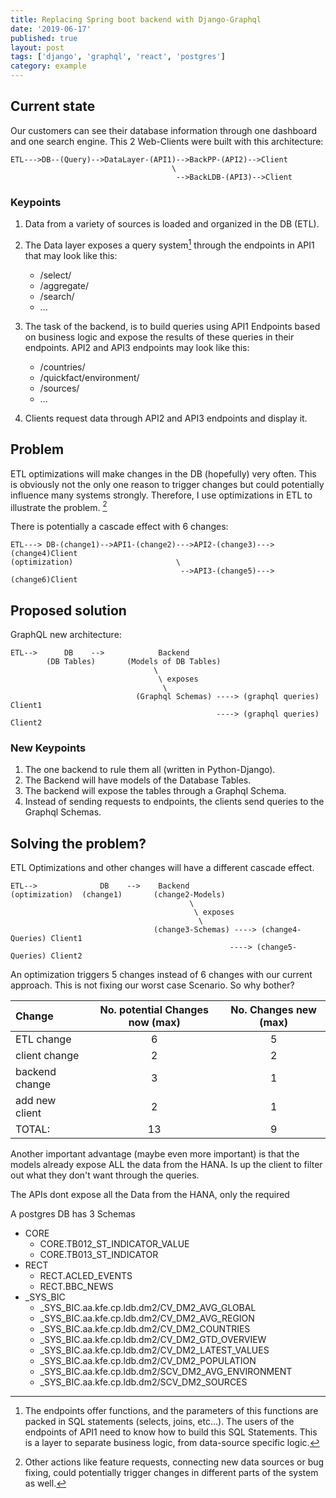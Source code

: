 ```yaml
---
title: Replacing Spring boot backend with Django-Graphql
date: '2019-06-17'
published: true
layout: post
tags: ['django', 'graphql', 'react', 'postgres']
category: example
---
```


## Current state
Our customers can see their database information
through one dashboard and one search engine.
This 2 Web-Clients were built with this architecture:
```
ETL--->DB--(Query)-->DataLayer-(API1)-->BackPP-(API2)-->Client
                                    \
                                     -->BackLDB-(API3)-->Client
```

### Keypoints
1. Data from a variety of sources is loaded and organized in the DB (ETL).

2. The Data layer exposes a query system[^querysys] through the endpoints in API1
  that may look like this:
    * /select/
    * /aggregate/
    * /search/
    * ...
3. The task of the backend, is to build queries using API1 Endpoints based on business logic
and expose the results of these queries in their endpoints.
API2 and API3 endpoints may look like this:
    * /countries/
    * /quickfact/environment/
    * /sources/
    * ...

4. Clients request data through API2 and API3 endpoints and display it.

[^querysys]: The endpoints offer functions, and the parameters of this functions are packed in SQL statements (selects, joins, etc...). The users of the endpoints of API1 need to know how to build this SQL Statements. This is a layer to separate business logic, from data-source specific logic.

## Problem
ETL optimizations will make changes in the DB (hopefully) very often.
This is obviously not the only one reason to trigger changes but
could potentially influence many systems strongly.
Therefore, I use optimizations in ETL to illustrate the problem. [^worstCase]

[^worstCase]:  Other actions like feature requests, connecting new data sources or bug fixing, could potentially trigger changes in different parts of the system as well.


There is potentially a cascade effect with 6 changes:
```
ETL---> DB-(change1)-->API1-(change2)--->API2-(change3)--->(change4)Client
(optimization)                       \
                                      -->API3-(change5)--->(change6)Client
```

## Proposed solution

GraphQL new architecture:
```
ETL-->      DB    -->            Backend
        (DB Tables)       (Models of DB Tables)
                                \
                                 \ exposes
                                  \
                            (Graphql Schemas) ----> (graphql queries) Client1
                                              ----> (graphql queries) Client2
```
### New Keypoints
1. The one backend to rule them all (written in Python-Django).
2. The Backend will have models of the Database Tables.
3. The backend will expose the tables through a Graphql Schema.
4. Instead of sending requests to endpoints, the clients send queries to the Graphql Schemas.

## Solving the problem?

ETL Optimizations and other changes will have a different cascade effect.
```
ETL-->              DB    -->    Backend
(optimization)  (change1)       (change2-Models)
                                        \
                                         \ exposes
                                          \
                                (change3-Schemas) ----> (change4-Queries) Client1
                                                 ----> (change5-Queries) Client2
```

An optimization triggers 5 changes instead of 6 changes with our current approach.
This is not fixing our worst case Scenario. So why bother?


|Change           |No. potential Changes now (max)|No. Changes new (max)|
|:--------        |:-----------------------------:|:-------------------:|
| ETL change      |6                              | 5                   |
| client change   |2                              | 2                   |
| backend change  |3                              | 1                   |
| add new client  |2                              | 1                   |
| TOTAL:          |13                             | 9                   |





Another important advantage (maybe even more important)
is that the models already expose ALL the data from the HANA.
Is up the client to filter out what they don't want through the queries.

The APIs dont expose all the Data from the HANA, only the required



A postgres DB has 3 Schemas
* CORE
    * CORE.TB012\_ST\_INDICATOR\_VALUE
    * CORE.TB013\_ST\_INDICATOR
* RECT
	* RECT.ACLED\_EVENTS
	* RECT.BBC\_NEWS
* \_SYS\_BIC
    * \_SYS\_BIC.aa.kfe.cp.ldb.dm2/CV\_DM2\_AVG\_GLOBAL
    * \_SYS\_BIC.aa.kfe.cp.ldb.dm2/CV\_DM2\_AVG\_REGION
    * \_SYS\_BIC.aa.kfe.cp.ldb.dm2/CV\_DM2\_COUNTRIES
    * \_SYS\_BIC.aa.kfe.cp.ldb.dm2/CV\_DM2\_GTD\_OVERVIEW
    * \_SYS\_BIC.aa.kfe.cp.ldb.dm2/CV\_DM2\_LATEST\_VALUES
    * \_SYS\_BIC.aa.kfe.cp.ldb.dm2/CV\_DM2\_POPULATION
    * \_SYS\_BIC.aa.kfe.cp.ldb.dm2/SCV\_DM2\_AVG\_ENVIRONMENT
    * \_SYS\_BIC.aa.kfe.cp.ldb.dm2/SCV\_DM2\_SOURCES

